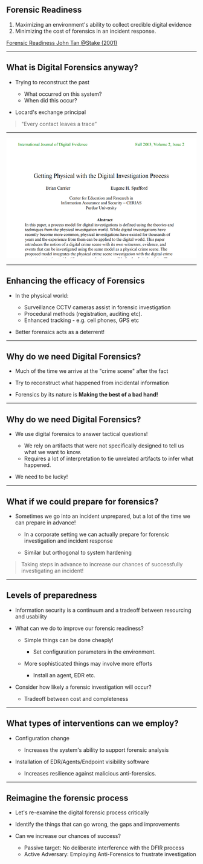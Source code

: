 
<!-- .slide: class="content" -->

## Forensic Readiness

1. Maximizing an environment's ability to collect credible digital
   evidence
2. Minimizing the cost of forensics in an incident response.

[Forensic Readiness John Tan @Stake (2001)](https://citeseerx.ist.psu.edu/viewdoc/download?doi=10.1.1.480.6094&rep=rep1&type=pdf)

---

<!-- .slide: class="content" -->

## What is Digital Forensics anyway?

* Trying to reconstruct the past
  * What occurred on this system?
  * When did this occur?

* Locard's exchange principal

> "Every contact leaves a trace”

---

<!-- .slide: class="full_screen_diagram" -->

<a href="https://www.utica.edu/academic/institutes/ecii/publications/articles/A0AC5A7A-FB6C-325D-BF515A44FDEE7459.pdf">

![](physical_analogy.png)

</a>


---

<!-- .slide: class="content" -->

## Enhancing the efficacy of Forensics

* In the physical world:

  * Surveillance CCTV cameras assist in forensic investigation
  * Procedural methods (registration, auditing etc).
  * Enhanced tracking - e.g. cell phones, GPS etc

* Better forensics acts as a deterrent!

---

<!-- .slide: class="content" -->

## Why do we need Digital Forensics?

* Much of the time we arrive at the "crime scene" after the fact

* Try to reconstruct what happened from incidental information

* Forensics by its nature is **Making the best of a bad hand!**

---

<!-- .slide: class="content" -->

## Why do we need Digital Forensics?

* We use digital forensics to answer tactical questions!

   * We rely on artifacts that were not specifically designed to tell
     us what we want to know.
   * Requires a lot of interpretation to tie unrelated artifacts to
     infer what happened.

* We need to be lucky!

---

<!-- .slide: class="content" -->

## What if we could prepare for forensics?

* Sometimes we go into an incident unprepared, but a lot of the time
  we can prepare in advance!

  * In a corporate setting we can actually prepare for forensic
    investigation and incident response

  * Similar but orthogonal to system hardening

>  Taking steps in advance to increase our chances of successfully
>  investigating an incident!

---

<!-- .slide: class="content" -->

## Levels of preparedness

* Information security is a continuum and a tradeoff between
  resourcing and usability

* What can we do to improve our forensic readiness?

  * Simple things can be done cheaply!
     * Set configuration parameters in the environment.

  * More sophisticated things may involve more efforts
     * Install an agent, EDR etc.

* Consider how likely a forensic investigation will occur?
  * Tradeoff between cost and completeness

---

<!-- .slide: class="content" -->

## What types of interventions can we employ?

* Configuration change
  * Increases the system's ability to support forensic analysis

* Installation of EDR/Agents/Endpoint visibility software
  * Increases resilience against malicious anti-forensics.

---

<!-- .slide: class="content" -->

## Reimagine the forensic process

* Let's re-examine the digital forensic process critically

* Identify the things that can go wrong, the gaps and improvements

* Can we increase our chances of success?
   * Passive target: No deliberate interference with the DFIR process
   * Active Adversary: Employing Anti-Forensics to frustrate investigation
